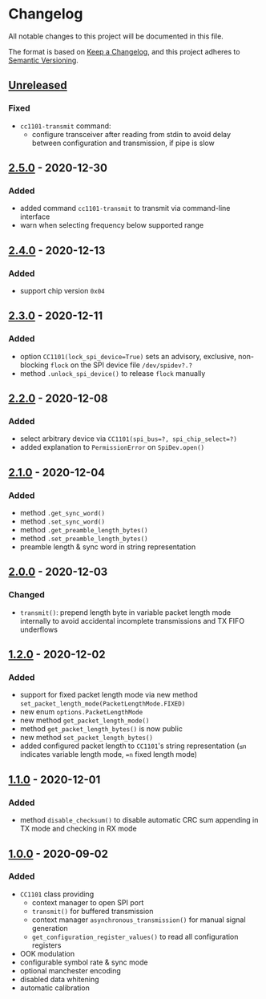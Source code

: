 # Changelog
All notable changes to this project will be documented in this file.

The format is based on [Keep a Changelog](https://keepachangelog.com/en/1.0.0/),
and this project adheres to [Semantic Versioning](https://semver.org/spec/v2.0.0.html).

## [Unreleased]
### Fixed
- `cc1101-transmit` command:
  - configure transceiver after reading from stdin
    to avoid delay between configuration and transmission, if pipe is slow

## [2.5.0] - 2020-12-30
### Added
- added command `cc1101-transmit` to transmit via command-line interface
- warn when selecting frequency below supported range

## [2.4.0] - 2020-12-13
### Added
- support chip version `0x04`

## [2.3.0] - 2020-12-11
### Added
- option `CC1101(lock_spi_device=True)` sets an advisory, exclusive,
  non-blocking `flock` on the SPI device file `/dev/spidev?.?`
- method `.unlock_spi_device()` to release `flock` manually

## [2.2.0] - 2020-12-08
### Added
- select arbitrary device via `CC1101(spi_bus=?, spi_chip_select=?)`
- added explanation to `PermissionError` on `SpiDev.open()`

## [2.1.0] - 2020-12-04
### Added
- method `.get_sync_word()`
- method `.set_sync_word()`
- method `.get_preamble_length_bytes()`
- method `.set_preamble_length_bytes()`
- preamble length & sync word in string representation

## [2.0.0] - 2020-12-03
### Changed
- `transmit()`: prepend length byte in variable packet length mode internally
  to avoid accidental incomplete transmissions and TX FIFO underflows

## [1.2.0] - 2020-12-02
### Added
- support for fixed packet length mode
  via new method `set_packet_length_mode(PacketLengthMode.FIXED)`
- new enum `options.PacketLengthMode`
- new method `get_packet_length_mode()`
- method `get_packet_length_bytes()` is now public
- new method `set_packet_length_bytes()`
- added configured packet length to `CC1101`'s string representation
  (`≤n` indicates variable length mode, `=n` fixed length mode)

## [1.1.0] - 2020-12-01
### Added
- method `disable_checksum()` to disable automatic CRC sum
  appending in TX mode and checking in RX mode

## [1.0.0] - 2020-09-02
### Added
- `CC1101` class providing
  - context manager to open SPI port
  - `transmit()` for buffered transmission
  - context manager `asynchronous_transmission()` for manual signal generation
  - `get_configuration_register_values()` to read all configuration registers
- OOK modulation
- configurable symbol rate & sync mode
- optional manchester encoding
- disabled data whitening
- automatic calibration

[Unreleased]: https://github.com/fphammerle/python-cc1101/compare/v2.5.0...HEAD
[2.5.0]: https://github.com/fphammerle/python-cc1101/compare/v2.4.0...v2.5.0
[2.4.0]: https://github.com/fphammerle/python-cc1101/compare/v2.3.0...v2.4.0
[2.3.0]: https://github.com/fphammerle/python-cc1101/compare/v2.2.0...v2.3.0
[2.2.0]: https://github.com/fphammerle/python-cc1101/compare/v2.1.0...v2.2.0
[2.1.0]: https://github.com/fphammerle/python-cc1101/compare/v2.0.0...v2.1.0
[2.0.0]: https://github.com/fphammerle/python-cc1101/compare/v1.2.0...v2.0.0
[1.2.0]: https://github.com/fphammerle/python-cc1101/compare/v1.1.0...v1.2.0
[1.1.0]: https://github.com/fphammerle/python-cc1101/compare/v1.0.0...v1.1.0
[1.0.0]: https://github.com/fphammerle/python-cc1101/releases/tag/v1.0.0

